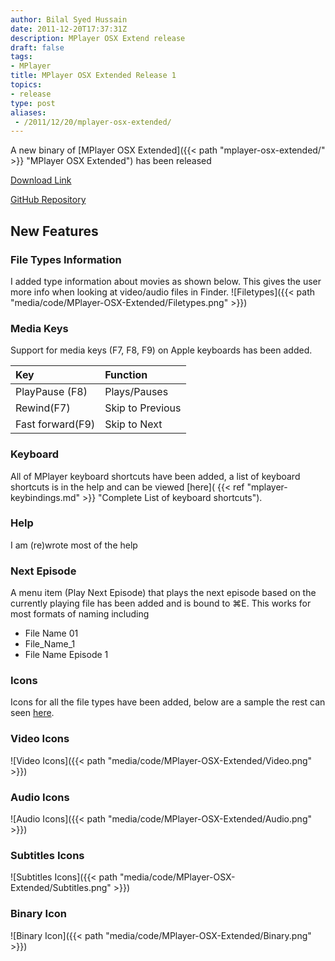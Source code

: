 ```yaml
---
author: Bilal Syed Hussain
date: 2011-12-20T17:37:31Z
description: MPlayer OSX Extend release
draft: false
tags:
- MPlayer
title: MPlayer OSX Extended Release 1
topics:
- release
type: post
aliases:
 - /2011/12/20/mplayer-osx-extended/
---
```



A new binary of [MPlayer OSX Extended]({{< path "mplayer-osx-extended/" >}} "MPlayer OSX Extended") has been released  

[Download Link](https://github.com/downloads/Bilalh/MPlayer-OSX-Extended/MPlayer%20OSX%20Extended.zip "MPlayer OSX Extended Binary")

[GitHub Repository](https://github.com/Bilalh/MPlayer-OSX-Extended "MPlayer OSX Extended GitHub Repository")

New Features
--------

### File Types Information ###

I added type information about movies as shown below. This gives the user more info when looking at video/audio  files in Finder.
![Filetypes]({{< path "media/code/MPlayer-OSX-Extended/Filetypes.png" >}})


### Media Keys ###
Support for media keys (F7, F8, F9) on Apple keyboards has been added.

| Key              | Function         |
|:-----------------|:-----------------|
| PlayPause (F8)   | Plays/Pauses     |
| Rewind(F7)       | Skip to Previous |
| Fast forward(F9) | Skip to Next     |


### Keyboard ###
All of MPlayer keyboard shortcuts have been added, a list of keyboard shortcuts is in the help and can be viewed [here]( {{< ref "mplayer-keybindings.md" >}} "Complete List of keyboard shortcuts").


### Help ###
I am (re)wrote most of the help

### Next Episode ###
A menu item (Play Next Episode) that plays the next episode based on the currently playing file has been added and is bound to  ⌘E. This works for most formats of naming including

* File Name 01
* File\_Name\_1
* File Name Episode 1

### Icons ###

Icons for all the file types have been added, below are a sample the rest can seen [here](https://github.com/Bilalh/MPlayer-OSX-Extended/tree/build/extras/File%20Type%20Icons "Complete set of icons").


### Video Icons ###
![Video Icons]({{< path "media/code/MPlayer-OSX-Extended/Video.png" >}})

### Audio Icons ###
![Audio Icons]({{< path "media/code/MPlayer-OSX-Extended/Audio.png" >}})

### Subtitles Icons ###
![Subtitles Icons]({{< path "media/code/MPlayer-OSX-Extended/Subtitles.png" >}})

### Binary Icon ###
![Binary Icon]({{< path "media/code/MPlayer-OSX-Extended/Binary.png" >}})
